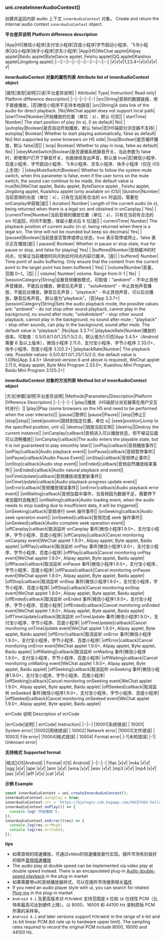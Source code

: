 ### uni.createInnerAudioContext()
创建并返回内部 audio 上下文 `innerAudioContext` 对象。
Create and return the internal audio context `innerAudioContext` object.

**平台差异说明**
**Platform difference description**

|App|H5|微信小程序|支付宝小程序|百度小程序|字节跳动小程序、飞书小程序|QQ小程序|快手小程序|京东小程序|
|App|H5|WeChat applet|Alipay applet|Baidu applet|ByteDance applet, Feishu applet|QQ applet|Kaishou applet|Jingdong applet|
|:-:|:-:|:-:|:-:|:-:|:-:|:-:|:-:|:-:|
|√|√|√|1.23.4+|√|√|√|√|√|

**innerAudioContext 对象的属性列表**
**Attribute list of innerAudioContext object**

|属性|类型|说明|只读|平台差异说明|
| Attribute| Type| Instruction| Read only| Platform difference description|
|:-|:-|:-|:-|:-|
|src|String|音频的数据链接，用于直接播放。|否|微信小程序不支持本地路径|
|src|String|A data link of the audio for direct playback. |No|WeChat applet does not support local path|
|startTime|Number|开始播放的位置（单位：s），默认 0|否||
| startTime| Number| The start position of play (in s), 0 as default| No| |
|autoplay|Boolean|是否自动开始播放，默认 false|否|H5端部分浏览器不支持|
| autoplay| Boolean| Whether to start playing automatically, false as default| No| Not supported by some browsers on H5 side|
|loop|Boolean|是否循环播放，默认 false|否||
| loop| Boolean| Whether to play in loop, false as default| No| |
|obeyMuteSwitch|Boolean|是否遵循系统静音开关，当此参数为 false 时，即使用户打开了静音开关，也能继续发出声音，默认值 true|否|微信小程序、百度小程序、字节跳动小程序、飞书小程序、京东小程序、快手小程序（仅在 iOS 上生效）|
|obeyMuteSwitch|Boolean| Whether to follow the system mute switch, when this parameter is false, even if the user turns on the mute switch, the sound can continue to be made, the default value is true|No|WeChat applet, Baidu applet, ByteDance applet , Feishu applet, Jingdong applet, Kuaishou applet (only available on iOS)|
|duration|Number|当前音频的长度（单位：s），只有在当前有合法的 src 时返回，需要在onCanplay中获取|是||
| duration| Number| Length of the current audio (in s), being returned when there is a legal src and obtained in onCanplay.| Yes| |
|currentTime|Number|当前音频的播放位置（单位：s），只有在当前有合法的 src 时返回，时间不取整，保留小数点后 6 位|是||
| currentTime| Number| The playback position of current audio (in s). being returned when there is a legal src. The time will not be rounded but keep six decimals| Yes| |
|paused|Boolean|当前是是否暂停或停止状态，true 表示暂停或停止，false 表示正在播放|是||
| paused| Boolean| Whether in pause or stop state, true for pause or stop, and false for playing| Yes| |
|buffered|Number|音频缓冲的时间点，仅保证当前播放时间点到此时间点内容已缓冲。|是||
| buffered| Number| Time point of audio buffering. Only ensure that the content from the current point to the target point has been buffered.| Yes| |
|volume|Number|音量。范围 0~1。|否|&nbsp;|
| volume| Number| volume. Range from 0-1.| No|  |
|sessionCategory|String|设置音频播放模式，可取值："ambient" - 不中止其他声音播放，不能后台播放，静音后无声音； "soloAmbient" - 中止其他声音播放，不能后台播放，静音后无声音； "playback" - 中止其他声音，可以后台播放，静音后有声音。 默认值为"playback"。|否|App 3.3.7+|
|sessionCategory|String|Sets the audio playback mode, the possible values are: "ambient" - do not stop other sound playback, cannot play in the background, no sound after mute; "soloAmbient" - stop other sound playback, cannot play in the background, no sound after mute ; "playback" - stop other sounds, can play in the background, sound after mute. The default value is "playback". |No|App 3.3.7+|
|playbackRate|Number|播放的倍率。可取值：0.5/0.8/1.0/1.25/1.5/2.0，默认值为1.0|否|App  3.4.5+（Android 需要 6 及以上版本）、微信小程序 2.11.0、支付宝小程序、字节小程序 2.33.0+、快手小程序、百度小程序 3.120.2+|
|playbackRate|Number| The playback rate. Possible values: 0.5/0.8/1.0/1.25/1.5/2.0, the default value is 1.0|No|App 3.4.5+ (Android version 6 and above is required), WeChat applet 2.11.0, Alipay applet, Byte Mini Program 2.33.0+, Kuaishou Mini Program, Baidu Mini Program 3.120.2+|



**innerAudioContext 对象的方法列表**
**Method list of innerAudioContext object**

|方法|参数|说明|平台差异说明|
|Methods|Parameters|Description|Platform Difference Description|
|:-|:-|:-|:-|
|play||播放（H5端部分浏览器需在用户交互时进行）||
|play||Play (some browsers on the H5 end need to be performed when the user interacts)||
|pause||暂停||
|pause||Pause||
|stop||停止||
|stop||stop||
|seek|position|跳转到指定位置，单位 s||
|seek|position|Jump to the specified position, unit s||
|destroy||销毁当前实例||
|destroy||Destroy the current instance||
|onCanplay|callback|音频进入可以播放状态，但不保证后面可以流畅播放||
|onCanplay|callback|The audio enters the playable state, but it is not guaranteed to play smoothly later||
|onPlay|callback|音频播放事件||
|onPlay|callback|Audio playback event||
|onPause|callback|音频暂停事件||
|onPause|callback|Audio Pause Event||
|onStop|callback|音频停止事件||
|onStop|callback|Audio stop event||
|onEnded|callback|音频自然播放结束事件||
|onEnded|callback|Audio natural playback end event||
|onTimeUpdate|callback|音频播放进度更新事件||
|onTimeUpdate|callback|Audio playback progress update event||
|onError|callback|音频播放错误事件||
|onError|callback|Audio playback error event||
|onWaiting|callback|音频加载中事件，当音频因为数据不足，需要停下来加载时会触发||
|onWaiting|callback|Audio loading event, when the audio needs to stop loading due to insufficient data, it will be triggered||
|onSeeking|callback|音频进行 seek 操作事件||
|onSeeking|callback|Audio seek operation event||
|onSeeked|callback|音频完成 seek 操作事件||
|onSeeked|callback|Audio complete seek operation event||
|offCanplay|callback|取消监听 onCanplay 事件|微信小程序1.9.0+，支付宝小程序，字节小程序、百度小程序|
|offCanplay|callback|Cancel monitoring onCanplay event|WeChat applet 1.9.0+, Alipay applet, Byte applet, Baidu applet|
|offPlay|callback|取消监听 onPlay 事件|微信小程序1.9.0+，支付宝小程序，字节小程序、百度小程序|
|offPlay|callback|Cancel monitoring onPlay event|WeChat applet 1.9.0+, Alipay applet, Byte applet, Baidu applet|
|offPause|callback|取消监听 onPause 事件|微信小程序1.9.0+，支付宝小程序，字节小程序、百度小程序|
|offPause|callback|Cancel monitoring onPause event|WeChat applet 1.9.0+, Alipay applet, Byte applet, Baidu applet|
|offStop|callback|取消监听 onStop 事件|微信小程序1.9.0+，支付宝小程序，字节小程序、百度小程序|
|offStop|callback|Cancel monitoring onStop event|WeChat applet 1.9.0+, Alipay applet, Byte applet, Baidu applet|
|offEnded|callback|取消监听 onEnded 事件|微信小程序1.9.0+，支付宝小程序，字节小程序、百度小程序|
|offEnded|callback|Cancel monitoring onEnded event|WeChat applet 1.9.0+, Alipay applet, Byte applet, Baidu applet|
|offTimeUpdate|callback|取消监听 onTimeUpdate 事件|微信小程序1.9.0+，支付宝小程序，字节小程序、百度小程序|
|offTimeUpdate|callback|Cancel monitoring onTimeUpdate event|WeChat applet 1.9.0+, Alipay applet, Byte applet, Baidu applet|
|offError|callback|取消监听 onError 事件|微信小程序1.9.0+，支付宝小程序，字节小程序、百度小程序|
|offError|callback|Cancel monitoring onError event|WeChat applet 1.9.0+, Alipay applet, Byte applet, Baidu applet|
|offWaiting|callback|取消监听 onWaiting 事件|微信小程序1.9.0+，支付宝小程序，字节小程序、百度小程序|
|offWaiting|callback|Cancel monitoring onWaiting event|WeChat applet 1.9.0+, Alipay applet, Byte applet, Baidu applet|
|offSeeking|callback|取消监听 onSeeking 事件|微信小程序1.9.0+，支付宝小程序，字节小程序、百度小程序|
|offSeeking|callback|Cancel monitoring onSeeking event|WeChat applet 1.9.0+, Alipay applet, Byte applet, Baidu applet|
|offSeeked|callback|取消监听 onSeeked 事件|微信小程序1.9.0+，支付宝小程序，字节小程序、百度小程序|
|offSeeked|callback|Cancel monitoring onSeeked event|WeChat applet 1.9.0+, Alipay applet, Byte applet, Baidu applet|

errCode 说明
Description of errCode

|errCode|说明|
| errCode| Instruction|
|:-|:-|
|10001|系统错误|
| 10001| System error|
|10002|网络错误|
| 10002| Network error|
|10003|文件错误|
| 10003| File error|
|10004|格式错误|
| 10004| Format error|
|-1|未知错误|
|-1| Unknown error|


**支持格式**
**Supported format**

|格式|iOS|Android|
| Format| iOS| Android|
|:-|:-|:-|
|flac	|x|√|
|m4a	|√|√|
|ogg	|x|√|
|ape	|x|√|
|amr	|x|√|
|wma	|x|√|
|wav	|√|√|
|mp3	|√|√|
|mp4	|x|√|
|aac	|√|√|
|aiff	|√|x|
|caf	|√|x|

**示例**
**Example**

```javascript
const innerAudioContext = uni.createInnerAudioContext();
innerAudioContext.autoplay = true;
innerAudioContext.src = 'https://bjetxgzv.cdn.bspapp.com/VKCEYUGU-hello-uniapp/2cc220e0-c27a-11ea-9dfb-6da8e309e0d8.mp3';
innerAudioContext.onPlay(() => {
  console.log('开始播放');
});
innerAudioContext.onError((res) => {
  console.log(res.errMsg);
  console.log(res.errCode);
});
```

**tips**

- 如需音频的倍速播放，可通过video的倍速播放替代实现。插件市场有封装好的插件[音频倍速播放](https://ext.dcloud.net.cn/search?q=%E9%9F%B3%E9%A2%91%E5%80%8D%E9%80%9F%E6%92%AD%E6%94%BE)
- The audio play at double speed can be implemented via video play at double speed instead. There is an encapsulated plug-in [Audio double-speed playback](https://ext.dcloud.net.cn/search?q=%E9%9F%B3%E9%A2%91%E5%80%8D%E9%80%9F%E6%92%AD%E6%94%BE) in the plug-in market
- 如果需要带ui的音频播放器样式，可以在插件市场搜索相关[插件](https://ext.dcloud.net.cn/search?q=audio)
- If you need an audio player style with ui, you can search for related [Plug-ins](https://ext.dcloud.net.cn/search?q=audio) in the plug-in market
- `Android 4.1` 及更高版本对 `PCM/WAVE` 支持范围是 `8` 位和 `16` 位线性 PCM（比特率最高可达到硬件上限）。以 8000、16000 和 44100 Hz 录制原始 PCM 所需的采样率。
- `Android 4.1` and later versions support `PCM/WAVE` in the range of `8`-bit and `16`-bit linear PCM (bit rate up to hardware upper limit). The sampling rates required to record the original PCM include 8000, 16000 and 44100 Hz.
